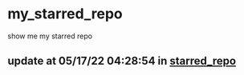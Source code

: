 # my_starred_repo
show me my starred repo

update at 05/17/22 04:28:54 in [starred_repo](./index.html)
---

